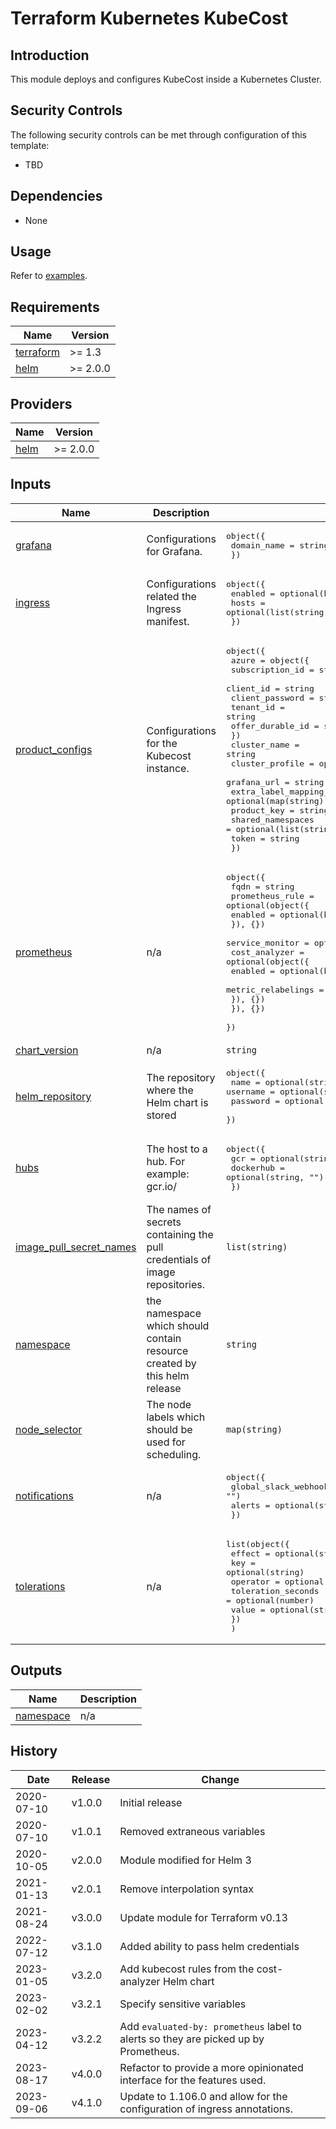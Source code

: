 # Terraform Kubernetes KubeCost

## Introduction

This module deploys and configures KubeCost inside a Kubernetes Cluster.

## Security Controls

The following security controls can be met through configuration of this template:

* TBD

## Dependencies

* None

## Usage

Refer to [examples](./examples).

<!-- BEGIN_TF_DOCS -->
## Requirements

| Name | Version |
|------|---------|
| <a name="requirement_terraform"></a> [terraform](#requirement\_terraform) | >= 1.3 |
| <a name="requirement_helm"></a> [helm](#requirement\_helm) | >= 2.0.0 |

## Providers

| Name | Version |
|------|---------|
| <a name="provider_helm"></a> [helm](#provider\_helm) | >= 2.0.0 |



## Inputs

| Name | Description | Type | Default | Required |
|------|-------------|------|---------|:--------:|
| <a name="input_grafana"></a> [grafana](#input\_grafana) | Configurations for Grafana. | <pre>object({<br>    domain_name = string<br>  })</pre> | n/a | yes |
| <a name="input_ingress"></a> [ingress](#input\_ingress) | Configurations related the Ingress manifest. | <pre>object({<br>    enabled = optional(bool, true)<br>    hosts   = optional(list(string), [])<br>  })</pre> | n/a | yes |
| <a name="input_product_configs"></a> [product\_configs](#input\_product\_configs) | Configurations for the Kubecost instance. | <pre>object({<br>    azure = object({<br>      subscription_id  = string<br>      client_id        = string<br>      client_password  = string<br>      tenant_id        = string<br>      offer_durable_id = string<br>    })<br>    cluster_name                = string<br>    cluster_profile             = optional(string, "production")<br>    grafana_url                 = string<br>    extra_label_mapping_configs = optional(map(string), {})<br>    product_key                 = string<br>    shared_namespaces           = optional(list(string), [])<br>    token                       = string<br>  })</pre> | n/a | yes |
| <a name="input_prometheus"></a> [prometheus](#input\_prometheus) | n/a | <pre>object({<br>    fqdn = string<br>    prometheus_rule = optional(object({<br>      enabled = optional(bool, true)<br>    }), {})<br>    service_monitor = optional(object({<br>      cost_analyzer = optional(object({<br>        enabled            = optional(bool, true)<br>        metric_relabelings = optional(string, "")<br>      }), {})<br>    }), {})<br>  })</pre> | n/a | yes |
| <a name="input_chart_version"></a> [chart\_version](#input\_chart\_version) | n/a | `string` | `"1.105.1"` | no |
| <a name="input_helm_repository"></a> [helm\_repository](#input\_helm\_repository) | The repository where the Helm chart is stored | <pre>object({<br>    name     = optional(string, "https://kubecost.github.io/cost-analyzer/")<br>    username = optional(string, "")<br>    password = optional(string, "")<br>  })</pre> | `{}` | no |
| <a name="input_hubs"></a> [hubs](#input\_hubs) | The host to a hub. For example: gcr.io/ | <pre>object({<br>    gcr       = optional(string, "")<br>    dockerhub = optional(string, "")<br>  })</pre> | `{}` | no |
| <a name="input_image_pull_secret_names"></a> [image\_pull\_secret\_names](#input\_image\_pull\_secret\_names) | The names of secrets containing the pull credentials of image repositories. | `list(string)` | `[]` | no |
| <a name="input_namespace"></a> [namespace](#input\_namespace) | the namespace which should contain resource created by this helm release | `string` | `"kubecost-system"` | no |
| <a name="input_node_selector"></a> [node\_selector](#input\_node\_selector) | The node labels which should be used for scheduling. | `map(string)` | `{}` | no |
| <a name="input_notifications"></a> [notifications](#input\_notifications) | n/a | <pre>object({<br>    global_slack_webhook_url = optional(string, "")<br>    alerts                   = optional(string, "")<br>  })</pre> | `{}` | no |
| <a name="input_tolerations"></a> [tolerations](#input\_tolerations) | n/a | <pre>list(object({<br>    effect             = optional(string)<br>    key                = optional(string)<br>    operator           = optional(string)<br>    toleration_seconds = optional(number)<br>    value              = optional(string)<br>    })<br>  )</pre> | `[]` | no |

## Outputs

| Name | Description |
|------|-------------|
| <a name="output_namespace"></a> [namespace](#output\_namespace) | n/a |
<!-- END_TF_DOCS -->

## History

| Date       | Release | Change                                                                              |
| ---------- | ------- | ----------------------------------------------------------------------------------- |
| 2020-07-10 | v1.0.0  | Initial release                                                                     |
| 2020-07-10 | v1.0.1  | Removed extraneous variables                                                        |
| 2020-10-05 | v2.0.0  | Module modified for Helm 3                                                          |
| 2021-01-13 | v2.0.1  | Remove interpolation syntax                                                         |
| 2021-08-24 | v3.0.0  | Update module for Terraform v0.13                                                   |
| 2022-07-12 | v3.1.0  | Added ability to pass helm credentials                                              |
| 2023-01-05 | v3.2.0  | Add kubecost rules from the cost-analyzer Helm chart                                |
| 2023-02-02 | v3.2.1  | Specify sensitive variables                                                         |
| 2023-04-12 | v3.2.2  | Add `evaluated-by: prometheus` label to alerts so they are picked up by Prometheus. |
| 2023-08-17 | v4.0.0  | Refactor to provide a more opinionated interface for the features used.             |
| 2023-09-06 | v4.1.0  | Update to 1.106.0 and allow for the configuration of ingress annotations.           |
